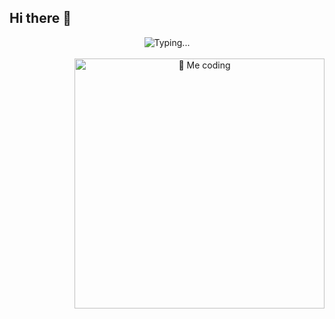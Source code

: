 ## Hi there 👋

<div align="center">
  <img src="https://readme-typing-svg.herokuapp.com?font=Fira+Code&weight=600&size=30&pause=1000&color=2196F3&center=true&vCenter=true&width=600&lines=I'm+Riteeka+Purnekar!+😄" alt="Typing..." />
</div>

<br> 

<div align="center">  
  <img src="https://media2.giphy.com/media/v1.Y2lkPTc5MGI3NjExejh6NG84N24wcHJ2MmZ1MzJsb2x0NDg2d2xsN3R3c2dvcTU4cmZsaSZlcD12MV9pbnRlcm5hbF9naWZfYnlfaWQmY3Q9Zw/L1R1tvI9svkIWwpVYr/giphy.gif" align="right" alt="👋 Me coding" width="400">
</div>

<br>

<!--
**riteekapurnekar/riteekapurnekar** is a ✨ _special_ ✨ repository because its `README.md` (this file) appears on your GitHub profile.

Here are some ideas to get you started:

- 🔭 I’m currently working on ...
- 🌱 I’m currently learning ...
- 👯 I’m looking to collaborate on ...
- 🤔 I’m looking for help with ...
- 💬 Ask me about ...
- 📫 How to reach me: ...
- 😄 Pronouns: ...
- ⚡ Fun fact: ...
-->
